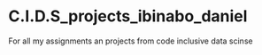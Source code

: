 # C.I.D.S_projects_ibinabo_daniel
For all my assignments an projects from code inclusive data scinse
